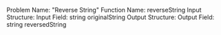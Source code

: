 Problem Name: "Reverse String"
Function Name: reverseString
Input Structure:
Input Field: string originalString
Output Structure:
Output Field: string reversedString
